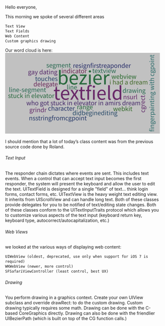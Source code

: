 Hello everyone, 

This morning we spoke of several different areas

    Text View
    Text Fields
    Web Content 
    Custom graphics drawing

Our word cloud is here:
![alt text](https://github.com/AmirJahan/LHL---W02-D05/blob/master/LHL%20W2%20D5.png)


I should mention that a lot of today’s class content was from the previous source code done by Roland. 

######  Text Input 
The responder chain dictates where events are sent. This includes text events. 
When a control that can accept text input becomes the first responder, the system will present the keyboard and allow the user to edit the text. 
UITextField is designed for a single "field" of text... think login forms, contact forms, etc. 
UITextView is the heavy weight text editing view. It inherits from UIScrollView and can handle long text. 
Both of these classes provide delegates for you to be notified of text/editing state changes. 
Both of these classes conform to the UITextInputTraits protocol which allows you to customize various aspects of the text input (keyboard return key, keyboard type, autocorrect/autocapitalization, etc.)

######  Web Views
we looked at the various ways of displaying web content: 
    
    UIWebView (oldest, deprecated, use only when support for iOS 7 is required)
    WKWebView (newer, more control)
    SFSafariViewController (least control, best UX)
    
######  Drawing
You perform drawing in a graphics context. 
Create your own UIView subclass and override drawRect: to do the custom drawing. 
Custom drawing typically requires some math.
Drawing can be done with the C-based CoreGraphics directly. 
Drawing can also be done with the friendlier UIBezierPath (which is built on top of the CG function calls.)



